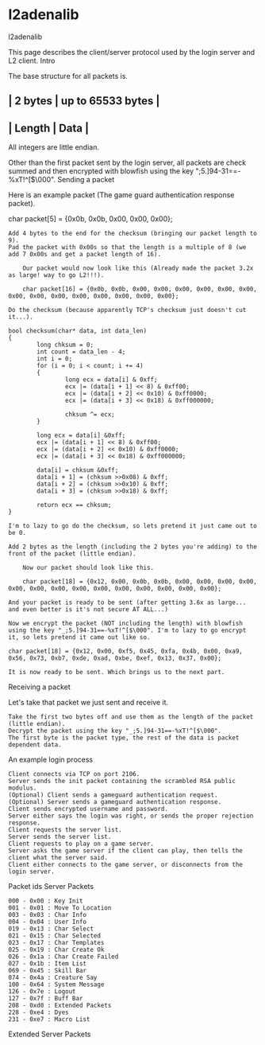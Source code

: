 # l2adenalib
l2adenalib


This page describes the client/server protocol used by the login server and L2 client.
Intro

The base structure for all packets is.

| 2 bytes |   up to 65533 bytes   |
-----------------------------------
| Length  |         Data          |
-----------------------------------

All integers are little endian.

Other than the first packet sent by the login server, all packets are check summed and then encrypted with blowfish using the key ";5.]94-31==-%xT!^[$\000".
Sending a packet

Here is an example packet (The game guard authentication response packet).

char packet[5] = {0x0b, 0x0b, 0x00, 0x00, 0x00};

    Add 4 bytes to the end for the checksum (bringing our packet length to 9).
    Pad the packet with 0x00s so that the length is a multiple of 8 (we add 7 0x00s and get a packet length of 16).

        Our packet would now look like this (Already made the packet 3.2x as large! way to go L2!!!).

        char packet[16] = {0x0b, 0x0b, 0x00, 0x00, 0x00, 0x00, 0x00, 0x00, 0x00, 0x00, 0x00, 0x00, 0x00, 0x00, 0x00, 0x00};

    Do the checksum (because apparently TCP's checksum just doesn't cut it...).

    bool checksum(char* data, int data_len)
    {
            long chksum = 0;
            int count = data_len - 4;
            int i = 0;
            for (i = 0; i < count; i += 4)
            {
                    long ecx = data[i] & 0xff;
                    ecx |= (data[i + 1] << 8) & 0xff00;
                    ecx |= (data[i + 2] << 0x10) & 0xff0000;
                    ecx |= (data[i + 3] << 0x18) & 0xff000000;
                    
                    chksum ^= ecx;
            }

            long ecx = data[i] &0xff;
            ecx |= (data[i + 1] << 8) & 0xff00;
            ecx |= (data[i + 2] << 0x10) & 0xff0000;
            ecx |= (data[i + 3] << 0x18) & 0xff000000;

            data[i] = chksum &0xff;
            data[i + 1] = (chksum >>0x08) & 0xff;
            data[i + 2] = (chksum >>0x10) & 0xff;
            data[i + 3] = (chksum >>0x18) & 0xff;

            return ecx == chksum;   
    }

    I'm to lazy to go do the checksum, so lets pretend it just came out to be 0. 

    Add 2 bytes as the length (including the 2 bytes you're adding) to the front of the packet (little endian).

        Now our packet should look like this.

        char packet[18] = {0x12, 0x00, 0x0b, 0x0b, 0x00, 0x00, 0x00, 0x00, 0x00, 0x00, 0x00, 0x00, 0x00, 0x00, 0x00, 0x00, 0x00, 0x00};

    And your packet is ready to be sent (after getting 3.6x as large... and even better is it's not secure AT ALL...) 

    Now we encrypt the packet (NOT including the length) with blowfish using the key "_;5.]94-31==-%xT!^[$\000". I'm to lazy to go encrypt it, so lets pretend it came out like so.

    char packet[18] = {0x12, 0x00, 0xf5, 0x45, 0xfa, 0x4b, 0x00, 0xa9, 0x56, 0x73, 0xb7, 0xde, 0xad, 0xbe, 0xef, 0x13, 0x37, 0x00};

    It is now ready to be sent. Which brings us to the next part. 

Receiving a packet

Let's take that packet we just sent and receive it.

    Take the first two bytes off and use them as the length of the packet (little endian).
    Decrypt the packet using the key "_;5.]94-31==-%xT!^[$\000".
    The first byte is the packet type, the rest of the data is packet dependent data. 

An example login process

    Client connects via TCP on port 2106.
    Server sends the init packet containing the scrambled RSA public modulus.
    (Optional) Client sends a gameguard authentication request.
    (Optional) Server sends a gameguard authentication response.
    Client sends encrypted username and password.
    Server either says the login was right, or sends the proper rejection response.
    Client requests the server list.
    Server sends the server list.
    Client requests to play on a game server.
    Server asks the game server if the client can play, then tells the client what the server said.
    Client either connects to the game server, or disconnects from the login server. 



Packet ids
Server Packets

    000 - 0x00 : Key Init
    001 - 0x01 : Move To Location
    003 - 0x03 : Char Info
    004 - 0x04 : User Info
    019 - 0x13 : Char Select
    021 - 0x15 : Char Selected
    023 - 0x17 : Char Templates
    025 - 0x19 : Char Create Ok
    026 - 0x1a : Char Create Failed
    027 - 0x1b : Item List
    069 - 0x45 : Skill Bar
    074 - 0x4a : Creature Say
    100 - 0x64 : System Message
    126 - 0x7e : Logout
    127 - 0x7f : Buff Bar
    208 - 0xd0 : Extended Packets
    228 - 0xe4 : Dyes
    231 - 0xe7 : Macro List 

Extended Server Packets
